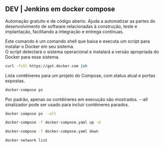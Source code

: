 ## DEV | Jenkins em docker compose

Automação gratuito e de código aberto. Ajuda a automatizar as partes do desenvolvimento de software relacionadas à construção, teste e implantação, facilitando a integração e entrega contínuas.

Este comando é um comando shell que baixa e executa um script para instalar o Docker em seu sistema.   
O script detectará o sistema operacional e instalará a versão apropriada do Docker para esse sistema.

```bash
curl -fsSl https://get.docker.com |sh
```

Lista contêineres para um projeto do Compose, com status atual e portas expostas.
```bash
docker-compose ps
```

Por padrão, apenas os contêineres em execução são mostrados. --all sinalizador pode ser usado para incluir contêineres parados.
```bash
docker compose ps --all
```

```bash
docker-compose -f docker-compose.yaml up -d
```

```bash
docker-compose -f docker-compose.yaml down
```

```bash
docker network list
```